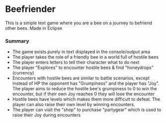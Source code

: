 # Beefriender
This is a simple text game where you are a bee on a journey to befriend other bees. Made in Eclipse

### Summary
- The game exists purely in text displayed in the console/output area
- The player takes the role of a friendly bee in a world full of hostile bees
- The player enters letters to tell their character what to do next
- The player "Explores" to encounter hostile bees & find "honeydrops" (currency)
- Encounters with hostile bees are similar to battle scenarios, except instead of HP the opponent has "Grumpiness" and the player has "Joy". The player aims to reduce the hostile bee's grumpiness to 0 to win the encounter, but if their own Joy reaches 0 they will lose the encounter
- Hostile bees have levels which makes them more difficult to defeat. The player can also raise their own level by winning encounters.
- The player can visit the "shop" to purchase "partygear" which is used to raise their Joy during encounters
